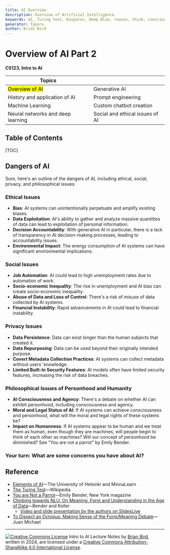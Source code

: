 ```yaml
---
title: AI Overview
description: Overview of Artificial Intelligence.
keywords: AI, Turing test, Kasparov, Deep Blue, reason, think, conscious
generator: Typora
author: Brian Bird
---
```


<h1>Overview of AI Part 2</h1>

**CS123, Intro to AI**

| Topics                            |                                 |
| --------------------------------- | ------------------------------- |
| <mark>Overview of AI</mark>       | Generative AI                   |
| History and application of AI     | Prompt engineering              |
| Machine Learning                  | Custom chatbot creation         |
| Neural networks and deep learning | Social and ethical issues of AI |



<h2>Table of Contents</h2>

[TOC]

## Dangers of AI

Sure, here's an outline of the dangers of AI, including ethical, social, privacy, and philosophical issues:

### Ethical Issues

- **Bias**: AI systems can unintentionally perpetuate and amplify existing biases.
- **Data Exploitation**: AI's ability to gather and analyze massive quantities of data can lead to exploitation of personal information.
- **Decision Accountability**: With generative AI in particular, there is a lack of transparency in AI decision-making processes, leading to accountability issues.
- **Environmental Impact**: The energy consumption of AI systems can have significant environmental implications.

### Social Issues

- **Job Automation**: AI could lead to high unemployment rates due to automation of work.
- **Socio-economic Inequality**: The rise in unemployment and AI bias can create socio-economic inequality.
- **Abuse of Data and Loss of Control**: There's a risk of misuse of data collected by AI systems.
- **Financial Instability**: Rapid advancements in AI could lead to financial instability.

### Privacy Issues

- **Data Persistence**: Data can exist longer than the human subjects that created it.
- **Data Repurposing**: Data can be used beyond their originally intended purpose.
- **Covert Metadata Collection Practices**: AI systems can collect metadata without users' knowledge.
- **Limited Built-In Security Features**: AI models often have limited security features, increasing the risk of data breaches.

### Philosophical Issues of Personhood and Humanity

- **AI Consciousness and Agency**: There's a debate on whether AI can exhibit personhood, including consciousness and agency.
- **Moral and Legal Status of AI**: If AI systems can achieve consciousness and personhood, what will the moral and legal rights of these systems be?
- **Impact on Humanness**: If AI systems appear to be human and we treat them as human, even though they are machines, will people begin to think of each other as machines? Will our concept of personhood be diminished? See "You are not a parrot" by Emily Bender.

### Your turn: What are some concerns you have about AI?



## Reference

- [Elements of AI](https://www.elementsofai.com/)&mdash;The University of Helsinki and MinnaLearn
- [The Turing Test](https://en.wikipedia.org/wiki/Turing_test)&mdash;Wikipedia
- [You are Not a Parrot](https://nymag.com/intelligencer/article/ai-artificial-intelligence-chatbots-emily-m-bender.html)&mdash;Emily Bender, New York magazine
- [Climbing towards NLU: On Meaning, Form and Understanding in the Age of Data](https://aclanthology.org/2020.acl-main.463.pdf)&mdash;Bender and Koller  
  - [Video and slide presentation by the authors on SlidesLive](https://slideslive.com/38929214/climbing-towards-nlu-on-meaning-form-and-understanding-in-the-age-of-data)
- [To Dissect an Octopus: Making Sense of the Form/Meaning Debate](https://julianmichael.org/blog/2020/07/23/to-dissect-an-octopus.html)&mdash;Juan Michael



---

[![Creative Commons License](https://i.creativecommons.org/l/by-sa/4.0/88x31.png)](http://creativecommons.org/licenses/by-sa/4.0/) Intro to AI Lecture Notes by [Brian Bird](https://profbird.dev), written in <time>2024</time>, are licensed under a [Creative Commons Attribution-ShareAlike 4.0 International License](http://creativecommons.org/licenses/by-sa/4.0/). 